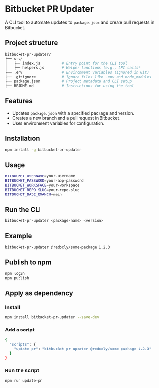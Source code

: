 # Bitbucket PR Updater

A CLI tool to automate updates to `package.json` and create pull requests in Bitbucket.

## Project structure
```bash
bitbucket-pr-updater/
├── src/
│   ├── index.js          # Entry point for the CLI tool
│   ├── helpers.js        # Helper functions (e.g., API calls)
├── .env                  # Environment variables (ignored in Git)
├── .gitignore            # Ignore files like .env and node_modules
├── package.json          # Project metadata and CLI setup
├── README.md             # Instructions for using the tool
```

## Features

- Updates `package.json` with a specified package and version.
- Creates a new branch and a pull request in Bitbucket.
- Uses environment variables for configuration.

## Installation

```bash
npm install -g bitbucket-pr-updater
```

## Usage
```bash
BITBUCKET_USERNAME=your-username
BITBUCKET_PASSWORD=your-app-password
BITBUCKET_WORKSPACE=your-workspace
BITBUCKET_REPO_SLUG=your-repo-slug
BITBUCKET_BASE_BRANCH=main
```

## Run the CLI 
```bash
bitbucket-pr-updater <package-name> <version>
```

## Example
```bash
bitbucket-pr-updater @redocly/some-package 1.2.3
```

## Publish to npm 

```bash
npm login
npm publish
```

## Apply as dependency

### Install

```bash
npm install bitbucket-pr-updater --save-dev
```

### Add a script 
```bash
{
  "scripts": {
    "update-pr": "bitbucket-pr-updater @redocly/some-package 1.2.3"
  }
}
```

### Run the script
```bash
npm run update-pr
```